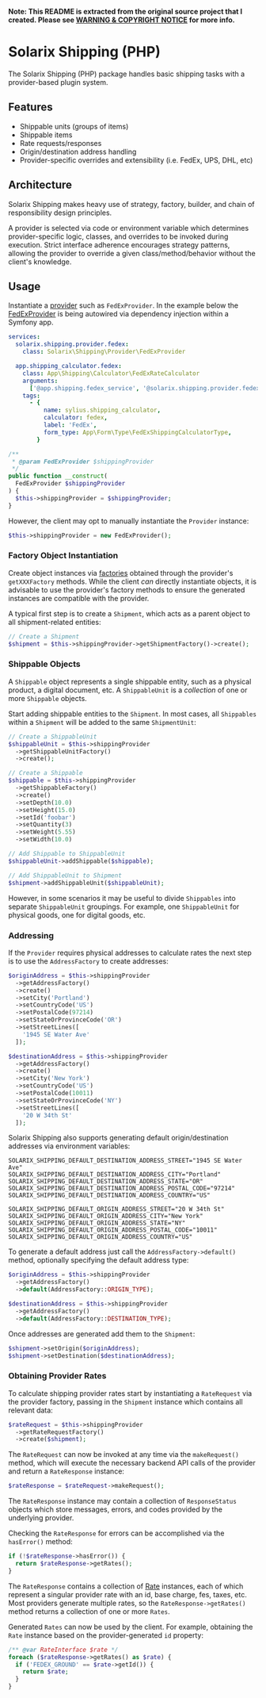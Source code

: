 **Note: This README is extracted from the original source project that I created. Please see [WARNING & COPYRIGHT NOTICE](https://github.com/GabeStah/portfolio-examples/#warning--copyright-notice) for more info.**

# Solarix Shipping (PHP)

The Solarix Shipping (PHP) package handles basic shipping tasks with a provider-based plugin system.

## Features

- Shippable units (groups of items)
- Shippable items
- Rate requests/responses
- Origin/destination address handling
- Provider-specific overrides and extensibility (i.e. FedEx, UPS, DHL, etc)

## Architecture

Solarix Shipping makes heavy use of strategy, factory, builder, and chain of responsibility design principles.

A provider is selected via code or environment variable which determines provider-specific logic, classes, and overrides to be invoked during execution. Strict interface adherence encourages strategy patterns, allowing the provider to override a given class/method/behavior without the client's knowledge.

## Usage

Instantiate a [provider](src/Solarix/Shipping/Provider) such as `FedExProvider`. In the example below the [FedExProvider](src/Solarix/Shipping/Provider/FedExProvider.php) is being autowired via dependency injection within a Symfony app.

```yaml
services:
  solarix.shipping.provider.fedex:
    class: Solarix\Shipping\Provider\FedExProvider

  app.shipping_calculator.fedex:
    class: App\Shipping\Calculator\FedExRateCalculator
    arguments:
      ['@app.shipping.fedex_service', '@solarix.shipping.provider.fedex']
    tags:
      - {
          name: sylius.shipping_calculator,
          calculator: fedex,
          label: 'FedEx',
          form_type: App\Form\Type\FedExShippingCalculatorType,
        }
```

```php
/**
 * @param FedExProvider $shippingProvider
 */
public function __construct(
  FedExProvider $shippingProvider
) {
  $this->shippingProvider = $shippingProvider;
}
```

However, the client may opt to manually instantiate the `Provider` instance:

```php
$this->shippingProvider = new FedExProvider();
```

### Factory Object Instantiation

Create object instances via [factories](src/Solarix/Shipping/Factory) obtained through the provider's `getXXXFactory` methods. While the client _can_ directly instantiate objects, it is advisable to use the provider's factory methods to ensure the generated instances are compatible with the provider.

A typical first step is to create a `Shipment`, which acts as a parent object to all shipment-related entities:

```php
// Create a Shipment
$shipment = $this->shippingProvider->getShipmentFactory()->create();
```

### Shippable Objects

A `Shippable` object represents a single shippable entity, such as a physical product, a digital document, etc. A `ShippableUnit` is a _collection_ of one or more `Shippable` objects.

Start adding shippable entities to the `Shipment`. In most cases, all `Shippables` within a `Shipment` will be added to the same `ShipmentUnit`:

```php
// Create a ShippableUnit
$shippableUnit = $this->shippingProvider
  ->getShippableUnitFactory()
  ->create();

// Create a Shippable
$shippable = $this->shippingProvider
  ->getShippableFactory()
  ->create()
  ->setDepth(10.0)
  ->setHeight(15.0)
  ->setId('foobar')
  ->setQuantity(3)
  ->setWeight(5.55)
  ->setWidth(10.0)

// Add Shippable to ShippableUnit
$shippableUnit->addShippable($shippable);

// Add ShippableUnit to Shipment
$shipment->addShippableUnit($shippableUnit);
```

However, in some scenarios it may be useful to divide `Shippables` into separate `ShippableUnit` groupings. For example, one `ShippableUnit` for physical goods, one for digital goods, etc.

### Addressing

If the `Provider` requires physical addresses to calculate rates the next step is to use the `AddressFactory` to create addresses:

```php
$originAddress = $this->shippingProvider
  ->getAddressFactory()
  ->create()
  ->setCity('Portland')
  ->setCountryCode('US')
  ->setPostalCode(97214)
  ->setStateOrProvinceCode('OR')
  ->setStreetLines([
    '1945 SE Water Ave'
  ]);

$destinationAddress = $this->shippingProvider
  ->getAddressFactory()
  ->create()
  ->setCity('New York')
  ->setCountryCode('US')
  ->setPostalCode(10011)
  ->setStateOrProvinceCode('NY')
  ->setStreetLines([
    '20 W 34th St'
  ]);
```

Solarix Shipping also supports generating default origin/destination addresses via environment variables:

```
SOLARIX_SHIPPING_DEFAULT_DESTINATION_ADDRESS_STREET="1945 SE Water Ave"
SOLARIX_SHIPPING_DEFAULT_DESTINATION_ADDRESS_CITY="Portland"
SOLARIX_SHIPPING_DEFAULT_DESTINATION_ADDRESS_STATE="OR"
SOLARIX_SHIPPING_DEFAULT_DESTINATION_ADDRESS_POSTAL_CODE="97214"
SOLARIX_SHIPPING_DEFAULT_DESTINATION_ADDRESS_COUNTRY="US"

SOLARIX_SHIPPING_DEFAULT_ORIGIN_ADDRESS_STREET="20 W 34th St"
SOLARIX_SHIPPING_DEFAULT_ORIGIN_ADDRESS_CITY="New York"
SOLARIX_SHIPPING_DEFAULT_ORIGIN_ADDRESS_STATE="NY"
SOLARIX_SHIPPING_DEFAULT_ORIGIN_ADDRESS_POSTAL_CODE="10011"
SOLARIX_SHIPPING_DEFAULT_ORIGIN_ADDRESS_COUNTRY="US"
```

To generate a default address just call the `AddressFactory->default()` method, optionally specifying the default address type:

```php
$originAddress = $this->shippingProvider
  ->getAddressFactory()
  ->default(AddressFactory::ORIGIN_TYPE);

$destinationAddress = $this->shippingProvider
  ->getAddressFactory()
  ->default(AddressFactory::DESTINATION_TYPE);
```

Once addresses are generated add them to the `Shipment`:

```php
$shipment->setOrigin($originAddress);
$shipment->setDestination($destinationAddress);
```

### Obtaining Provider Rates

To calculate shipping provider rates start by instantiating a `RateRequest` via the provider factory, passing in the `Shipment` instance which contains all relevant data:

```php
$rateRequest = $this->shippingProvider
  ->getRateRequestFactory()
  ->create($shipment);
```

The `RateRequest` can now be invoked at any time via the `makeRequest()` method, which will execute the necessary backend API calls of the provider and return a `RateResponse` instance:

```php
$rateResponse = $rateRequest->makeRequest();
```

The `RateResponse` instance may contain a collection of `ResponseStatus` objects which store messages, errors, and codes provided by the underlying provider.

Checking the `RateResponse` for errors can be accomplished via the `hasError()` method:

```php
if (!$rateResponse->hasError()) {
  return $rateResponse->getRates();
}
```

The `RateResponse` contains a collection of [Rate](src/Solarix/Shipping/Model/Rate/Rate.php) instances, each of which represent a singular provider rate with an id, base charge, fes, taxes, etc. Most providers generate multiple rates, so the `RateResponse->getRates()` method returns a collection of one or more `Rates`.

Generated `Rates` can now be used by the client. For example, obtaining the `Rate` instance based on the provider-generated `id` property:

```php
/** @var RateInterface $rate */
foreach ($rateResponse->getRates() as $rate) {
  if ('FEDEX_GROUND' == $rate->getId()) {
    return $rate;
  }
}
```
